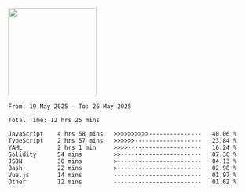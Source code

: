 <img height="180em" src="https://github-readme-stats-eight-theta.vercel.app/api?username=bkundev&show_icons=true&theme=radical&include_all_commits=true&count_private=true"/>
<!--START_SECTION:waka-->

```all_time
From: 19 May 2025 - To: 26 May 2025

Total Time: 12 hrs 25 mins

JavaScript    4 hrs 58 mins   >>>>>>>>>>---------------   40.06 %
TypeScript    2 hrs 57 mins   >>>>>>-------------------   23.84 %
YAML          2 hrs 1 min     >>>>---------------------   16.24 %
Solidity      54 mins         >>-----------------------   07.36 %
JSON          30 mins         >------------------------   04.13 %
Bash          22 mins         >------------------------   02.98 %
Vue.js        14 mins         -------------------------   01.97 %
Other         12 mins         -------------------------   01.62 %
```

<!--END_SECTION:waka-->
